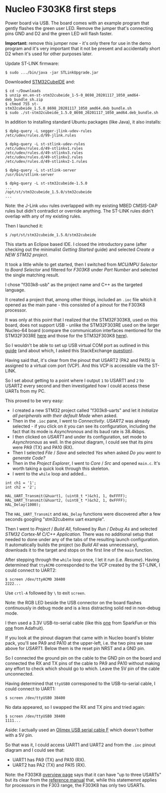Nucleo F303K8 first steps
=========================

Power board via USB. The board comes with an example program that gently flashes the green user LED. Remove the jumper that's connecting pins GND and D2 and the green LED will flash faster.

**Important:** remove this jumper now - it's only there for use in the demo program and it's very important that it not be present and accidentally short D2 when it's used for other purposes later.

Update ST-LINK firmware:

    $ sudo .../bin/java -jar STLinkUpgrade.jar

Downloaded [STM32CubeIDE](https://www.st.com/en/development-tools/stm32cubeide.html) and:

    $ cd ~/Downloads
    $ unzip en.en-st-stm32cubeide_1-5-0_8698_20201117_1050_amd64-deb_bundle_sh.zip
    $ chmod 755 st-stm32cubeide_1.5.0_8698_20201117_1050_amd64.deb_bundle.sh
    $ sudo ./st-stm32cubeide_1.5.0_8698_20201117_1050_amd64.deb_bundle.sh

In addition to installing standard Ubuntu packages (like Java), it also installs:

    $ dpkg-query -L segger-jlink-udev-rules
    /etc/udev/rules.d/99-jlink.rules
    
    $ dpkg-query -L st-stlink-udev-rules
    /etc/udev/rules.d/49-stlinkv1.rules
    /etc/udev/rules.d/49-stlinkv3.rules
    /etc/udev/rules.d/49-stlinkv2.rules
    /etc/udev/rules.d/49-stlinkv2-1.rules

    $ dpkg-query -L st-stlink-server
    /usr/bin/stlink-server

    $ dpkg-query -L st-stm32cubeide-1.5.0
    ...
    /opt/st/stm32cubeide_1.5.0/stm32cubeide
    ...

Note: the J-Link `udev` rules overlapped with my existing MBED CMSIS-DAP rules but didn't contradict or override anything. The ST-LINK rules didn't overlap with any of my existing rules.

Then I launched it:

    $ /opt/st/stm32cubeide_1.5.0/stm32cubeide

This starts an Eclipse based IDE. I closed the introductory pane (after checking out the minimalist _Getting Started_ guide) and selected _Create a NEW STM32 project_.

It took a little while to get started, then I switched from _MCU/MPU Selector_ to _Board Selector_ and filtered for _F303K8_ under _Part Number_ and selected the single matching result.

I chose "f303k8-usb" as the project name and C++ as the targeted language.

It created a project that, among other things, included an `.ioc` file which it opened as the main pane - this consisted of a pinout for the F303K8 processor.

It was only at this point that I realized that the STM32F303K8, used on this board, does not support USB - unlike the STM32F303RE used on the larger Nucleo-64 board (compare the communication interfaces mentioned for the STM32F303RE [here](https://www.st.com/en/microcontrollers-microprocessors/stm32f303re.html) and those for the STM32F303K8 [here](https://www.st.com/en/microcontrollers-microprocessors/stm32f303k8.html)).

So I wouldn't be able to set up USB virtual COM port as outlined in this [guide](https://shawnhymel.com/1795/getting-started-with-stm32-nucleo-usb-virtual-com-port/) (and about which, I asked this StackExchange [question](https://electronics.stackexchange.com/q/539117/27099)).

Having said that, it's clear from the pinout that USART2 (PA2 and PA15) is assigned to a virtual com port (VCP). And this VCP is accessible via the ST-LINK.

So I set about getting to a point where I output `1` to USART1 and `2` to USART2 every second and then investigated how I could access these UARTs from my PC.

This proved to be very easy:

* I created a new STM32 project called "f303k8-uarts" and let it _Initialize all peripherals with their default Mode_ when asked.
* Then in the `.ioc` pane, I went to _Connectivity_. _USART2_ was already selected - if you click on it you can see its configuration, including the fact that its mode is _Asynchronous_ and its baud rate is 38.4kbps.
* I then clicked on _USART1_ and under its configuration, set mode to _Asynchronous_ as well. In the pinout diagram, I could see that its pins were PA9 (TX) and PA10 (RX).
* Then I selected _File_ / _Save_ and selected _Yes_ when asked _Do you want to generate Code?_
* Then in the _Project Explorer_, I went to _Core_ / _Src_ and opened `main.c`. It's worth taking a quick look through this skeleton.
* I went to the `while` loop and added...

```
int ch1 = '1';
int ch2 = '2';

HAL_UART_Transmit(&huart1, (uint8_t *)&ch1, 1, 0xFFFF);
HAL_UART_Transmit(&huart2, (uint8_t *)&ch2, 1, 0xFFFF);
HAL_Delay(1000);
```

The `HAL_UART_Transmit` and `HAL_Delay` functions were discovered after a few seconds googling "stm32cubemx uart example".

Then I went to _Project_ / _Build All_, followed by _Run_ / _Debug As_ and selected _STM32 Cortex-M C/C++ Application_. There was no additional setup that needed to done under any of the tabs of the resulting launch configuration. It automatically builds the project (so _Build All_ was unnecessary), downloads it to the target and stops on the first line of the `main` function.

After stepping through the `while` loop once, I let it run (i.e. _Resume_). Having determined that `ttyACM0` corresponded to the VCP created by the ST-LINK, I could connect to UART2:

    $ screen /dev/ttyACM0 38400
    2222...

Use `crtl-A` followed by `\` to exit `screen`.

Note: the RGB LED beside the USB connector on the board flashes continuously in debug mode and is a less distracting solid red in non-debug mode.

I then used a 3.3V USB-to-serial cable (like this [one](https://www.sparkfun.com/products/12977) from SparkFun or this [one](https://www.adafruit.com/product/954) from Adafruit).

If you look at the pinout diagram that came with in Nucleo board's blister pack, you'll see PA9 and PA10 at the upper-left, i.e. the two pins we saw above for _USART1_. Below them is the reset pin NRST and a GND pin.

So I connected the ground pin on the cable to the GND pin on the board and connected the RX and TX pins of the cable to PA9 and PA10 without making any effort to check which should go to which. Leave the 5V pin of the cable unconnected.

Having determined that `ttyUSB0` corresponed to the USB-to-serial cable, I could connect to UART1:

    $ screen /dev/ttyUSB0 38400

No data appeared, so I swapped the RX and TX pins and tried again:

    $ screen /dev/ttyUSB0 38400
    1111...

Aside: I actually used an [Olimex USB serial cable F](https://www.olimex.com/Products/Components/Cables/USB-Serial-Cable/USB-Serial-Cable-F/) which doesn't bother with a 5V pin.

So that was it, I could access UART1 and UART2 and from the `.ioc` pinout diagram and I could see that:

* UART1 has PA9 (TX) and PA10 (RX).
* UART2 has PA2 (TX) and PA15 (RX).

Note: the F303K8 [overview page](https://www.st.com/en/microcontrollers-microprocessors/stm32f303k8.html#overview) says that it can have "up to three USARTs" but its clear from the [reference manual](https://www.st.com/resource/en/datasheet/stm32f303k8.pdf) that, while this statememnt applies for processors in the F303 range, the F303K8 has only two USARTs.
